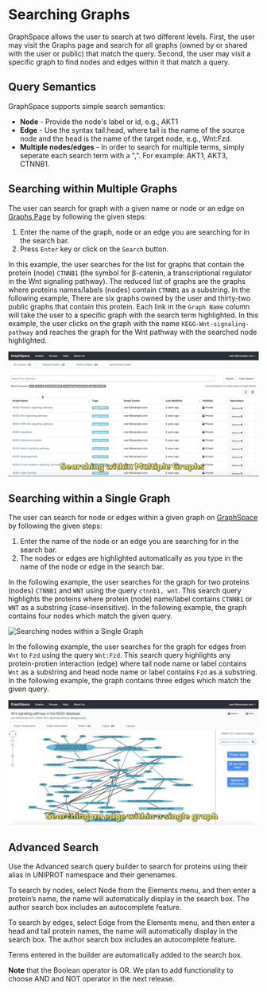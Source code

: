 # Searching Graphs

GraphSpace allows the user to search at two different levels. First, the user may visit the Graphs page and search for all graphs (owned by or shared with the user or public) that match the query. Second, the user may visit a specific graph to find nodes and edges within it that match a query.

## Query Semantics

GraphSpace supports simple search semantics:

- **Node** - Provide the node's label or id, e.g., AKT1
- **Edge** - Use the syntax tail:head, where tail is the name of the source node and the head is the name of the target node, e.g., Wnt:Fzd.
- **Multiple nodes/edges** - In order to search for multiple terms, simply seperate each search term with a ",". For example: AKT1, AKT3, CTNNB1.

## Searching within Multiple Graphs

The user can search for graph with a given name or node or an edge on [Graphs Page](http://www.graphspace.org/graphs/) by following the given steps:

1. Enter the name of the graph, node or an edge you are searching for in the search bar.
2. Press `Enter` key or click on the `Search` button.

In this example, the user searches for the list for graphs that contain the protein (node) `CTNNB1` (the symbol for β-catenin, a transcriptional regulator in the Wnt signaling pathway). The reduced list of graphs are the graphs where proteins names/labels (nodes) contain `CTNNB1` as a substring. In the following example, There are six graphs owned by the user and thirty-two public graphs that contain this protein. Each link in the `Graph Name` column will take the user to a specific graph with the search term highlighted. In this example, the user clicks on the graph with the name `KEGG-Wnt-signaling-pathway` and reaches the graph for the Wnt pathway with the searched node highlighted.

![Searching within Multiple Graphs](_static/gifs/gs-screenshot-user1-searching-withing-multiple-graphs-with-caption.gif)

## Searching within a Single Graph

The user can search for node or edges within a given graph on [GraphSpace](http://www.graphspace.org/) by following the given steps:

1. Enter the name of the node or an edge you are searching for in the search bar.
2. The nodes or edges are highlighted automatically as you type in the name of the node or edge in the search bar.


In the following example, the user searches for the graph for two proteins (nodes) `CTNNB1` and `WNT` using the query `ctnnb1, wnt`. This search query highlights the proteins where protein (node) name/label contains `CTNNB1` or `WNT` as a substring (case-insensitive). In the following example, the graph contains four nodes which match the given query.

![Searching nodes within a Single Graph](_static/gifs/gs-screenshot-user1-searching-nodes-within-a-single-graphs-with-caption.gif)



In the following example, the user searches for the graph for edges from `Wnt` to `Fzd` using the query `Wnt:Fzd`. This search query highlights any protein-protien interaction (edge) where tail node name or label contains `Wnt` as a substring and head node name or label contains `Fzd` as a substring. In the following example, the graph contains three edges which match the given query.

![Searching edges within a Single Graph](_static/gifs/gs-screenshot-user1-searching-edges-within-a-single-graphs-with-caption.gif)

## Advanced Search

Use the Advanced search query builder to search for proteins using their alias in UNIPROT namespace and their genenames.

To search by nodes, select Node from the Elements menu, and then enter a protein’s name, the name will automatically display in the search box. The author search box includes an autocomplete feature.

To search by edges, select Edge from the Elements menu, and then enter a head and tail protein names, the name will automatically display in the search box. The author search box includes an autocomplete feature.

Terms entered in the builder are automatically added to the search box.

**Note** that the Boolean operator is OR. We plan to add functionality to choose AND and NOT operator in the next release.


